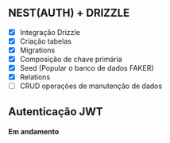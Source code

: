## NEST(AUTH) + DRIZZLE

- [x] Integração Drizzle
- [x] Criação tabelas
- [x] Migrations
- [x] Composição de chave primária
- [x] Seed (Popular o banco de dados FAKER)
- [x] Relations
- [ ] CRUD operações de manutenção de dados

## Autenticação JWT

#### Em andamento
